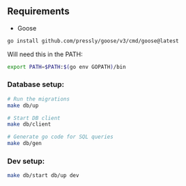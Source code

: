 ## Requirements

- Goose
```bash
go install github.com/pressly/goose/v3/cmd/goose@latest
```

Will need this in the PATH:
```bash
export PATH=$PATH:$(go env GOPATH)/bin
```

### Database setup:

```bash
# Run the migrations
make db/up

# Start DB client
make db/client

# Generate go code for SQL queries
make db/gen
```

### Dev setup:

```bash
make db/start db/up dev
```

